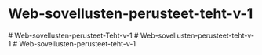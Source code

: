 # Web-sovellusten-perusteet-teht-v-1
#   W e b - s o v e l l u s t e n - p e r u s t e e t - T e h t - v - 1  
 #   W e b - s o v e l l u s t e n - p e r u s t e e t - t e h t - v - 1  
 #   W e b - s o v e l l u s t e n - p e r u s t e e t - t e h t - v - 1  
 